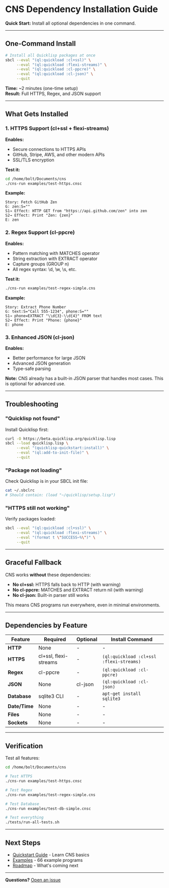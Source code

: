 # CNS Dependency Installation Guide

**Quick Start:** Install all optional dependencies in one command.

---

## One-Command Install

```bash
# Install all Quicklisp packages at once
sbcl --eval "(ql:quickload :cl+ssl)" \
     --eval "(ql:quickload :flexi-streams)" \
     --eval "(ql:quickload :cl-ppcre)" \
     --eval "(ql:quickload :cl-json)" \
     --quit
```

**Time:** ~2 minutes (one-time setup)  
**Result:** Full HTTPS, Regex, and JSON support

---

## What Gets Installed

### 1. HTTPS Support (cl+ssl + flexi-streams)

**Enables:**
- Secure connections to HTTPS APIs
- GitHub, Stripe, AWS, and other modern APIs
- SSL/TLS encryption

**Test it:**
```bash
cd /home/bolt/Documents/cns
./cns-run examples/test-https.cnsc
```

**Example:**
```cnsc
Story: Fetch GitHub Zen
G: zen:S=""
S1→ Effect: HTTP GET from "https://api.github.com/zen" into zen
S2→ Effect: Print "Zen: {zen}"
E: zen
```

### 2. Regex Support (cl-ppcre)

**Enables:**
- Pattern matching with MATCHES operator
- String extraction with EXTRACT operator
- Capture groups (GROUP n)
- All regex syntax: \d, \w, \s, etc.

**Test it:**
```bash
./cns-run examples/test-regex-simple.cns
```

**Example:**
```cnsc
Story: Extract Phone Number
G: text:S="Call 555-1234", phone:S=""
S1→ phone=EXTRACT "\\d{3}-\\d{4}" FROM text
S2→ Effect: Print "Phone: {phone}"
E: phone
```

### 3. Enhanced JSON (cl-json)

**Enables:**
- Better performance for large JSON
- Advanced JSON generation
- Type-safe parsing

**Note:** CNS already has a built-in JSON parser that handles most cases. This is optional for advanced use.

---

## Troubleshooting

### "Quicklisp not found"

Install Quicklisp first:
```bash
curl -O https://beta.quicklisp.org/quicklisp.lisp
sbcl --load quicklisp.lisp \
     --eval "(quicklisp-quickstart:install)" \
     --eval "(ql:add-to-init-file)" \
     --quit
```

### "Package not loading"

Check Quicklisp is in your SBCL init file:
```bash
cat ~/.sbclrc
# Should contain: (load "~/quicklisp/setup.lisp")
```

### "HTTPS still not working"

Verify packages loaded:
```bash
sbcl --eval "(ql:quickload :cl+ssl)" \
     --eval "(ql:quickload :flexi-streams)" \
     --eval "(format t \"SUCCESS~%\")" \
     --quit
```

---

## Graceful Fallback

CNS works **without** these dependencies:

- **No cl+ssl:** HTTPS falls back to HTTP (with warning)
- **No cl-ppcre:** MATCHES and EXTRACT return nil (with warning)
- **No cl-json:** Built-in parser still works

This means CNS programs run everywhere, even in minimal environments.

---

## Dependencies by Feature

| Feature | Required | Optional | Install Command |
|---------|----------|----------|----------------|
| **HTTP** | None | - | - |
| **HTTPS** | cl+ssl, flexi-streams | - | `(ql:quickload :cl+ssl :flexi-streams)` |
| **Regex** | cl-ppcre | - | `(ql:quickload :cl-ppcre)` |
| **JSON** | None | cl-json | `(ql:quickload :cl-json)` |
| **Database** | sqlite3 CLI | - | `apt-get install sqlite3` |
| **Date/Time** | None | - | - |
| **Files** | None | - | - |
| **Sockets** | None | - | - |

---

## Verification

Test all features:
```bash
cd /home/bolt/Documents/cns

# Test HTTPS
./cns-run examples/test-https.cnsc

# Test Regex  
./cns-run examples/test-regex-simple.cns

# Test Database
./cns-run examples/test-db-simple.cnsc

# Test everything
./tests/run-all-tests.sh
```

---

## Next Steps

- [Quickstart Guide](QUICKSTART.md) - Learn CNS basics
- [Examples](examples/) - 66 example programs
- [Roadmap](docs/development/ROADMAP.md) - What's coming next

---

**Questions?** [Open an issue](https://github.com/jessecrouch/cns/issues)
